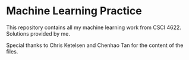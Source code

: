 # Machine Learning Practice

This repository contains all my machine learning work from CSCI 4622. Solutions provided by me.

Special thanks to Chris Ketelsen and Chenhao Tan for the content of the files.

